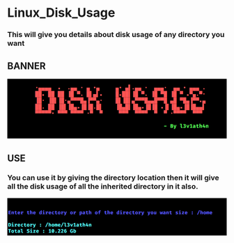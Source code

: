 # Linux_Disk_Usage

### This will give you details about disk usage of any directory you want 

## BANNER

![alt text](https://github.com/SatyenderYadav/Linux_Disk_Usage/blob/master/img/banner.png "Banner")

## USE

### You can use it by giving the directory location then it will give all the disk usage of all the inherited directory in it also.

![alt text](https://github.com/SatyenderYadav/Linux_Disk_Usage/blob/master/img/use.png "Usage")


